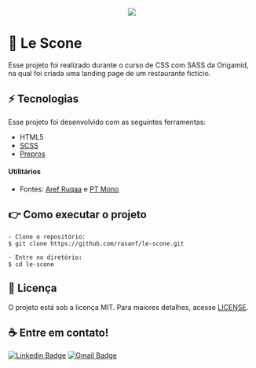 <p align="center">
  <img src="https://github.com/rasanf/lescone-origamid/blob/master/img/github/banner-git.jpg">
</p>

<a id="sobre-a-lescone"></a>
# :fork_and_knife: Le Scone
Esse projeto foi realizado durante o curso de CSS com SASS da Origamid, na qual foi criada uma landing page de um restaurante fictício.

<a id="layout"></a>


<a id="tecnologias"></a>
## :zap: Tecnologias
Esse projeto foi desenvolvido com as seguintes ferramentas:

* HTML5
* [SCSS](https://sass-lang.com/)
* [Prepros](https://prepros.io/)

#### Utilitários
* Fontes: <a href="https://fonts.google.com/specimen/Aref+Ruqaa?query=aref">Aref Ruqaa</a> e <a href="https://fonts.google.com/specimen/PT+Mono?query=pt+mono">PT Mono</a>

<a id="como-executar-o-projeto"></a>
## :point_right: Como executar o projeto
```
- Clone o repositório:
$ git clone https://github.com/rasanf/le-scone.git

- Entre no diretório:
$ cd le-scone
```

<a id="licenca"></a>
## :page_facing_up: Licença
O projeto está sob a licença MIT. Para maiores detalhes, acesse <a href="https://github.com/rasanf/lescone-origamid/blob/master/LICENSE">LICENSE</a>.

<a id="contato"></a>
## :coffee: Entre em contato!

[![Linkedin Badge](https://img.shields.io/badge/-Alessandra%20Lima-2E282A?style=flat-square&logo=Linkedin&logoColor=white&link=https://www.linkedin.com/in/alewssandra/)](https://www.linkedin.com/in/alewssandra/) 
[![Gmail Badge](https://img.shields.io/badge/alewssandralima@gmail.com-2E282A?style=flat-square&logo=Gmail&logoColor=white&link=mailto:ra.sanf@gmail.com)](mailto:alewssandralima@gmail.com)
